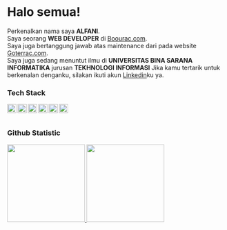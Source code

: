 # Halo semua! 
Perkenalkan nama saya **ALFANI**.\
Saya seorang **WEB DEVELOPER** di [Boourac.com](https://boourac.com/).\
Saya juga bertanggung jawab atas maintenance dari pada website [Goterrac.com](https://goterrac.com/).\
Saya juga sedang menuntut ilmu di **UNIVERSITAS BINA SARANA INFORMATIKA** jurusan **TEKHNOLOGI INFORMASI**
Jika kamu tertarik untuk berkenalan denganku, silakan ikuti akun [Linkedin](https://www.linkedin.com/in/alfani-ahmmadoel-haq-75640b249/)ku ya.
 
### Tech Stack
  <a href="#"><img align="left" alt="JavaScript" title="JavaScript" width="21px" src="https://upload.wikimedia.org/wikipedia/commons/9/99/Unofficial_JavaScript_logo_2.svg" /></a>
  <a href="https://nodejs.org/"><img align="left" alt="NodeJS" title="NodeJS" width="21px" src="https://seeklogo.com/images/N/nodejs-logo-FBE122E377-seeklogo.com.png" /></a>
  <a href="https://reactjs.org/"><img align="left" alt="React" title="React" width="21px" src="https://cdn.worldvectorlogo.com/logos/react-2.svg" /></a>
  <a href="https://php.net/"><img align="left" alt="PHP" title="PHP" width="21px" src="https://cdn-icons-png.flaticon.com/512/5968/5968332.png" /></a>
  <a href="https://hapi.dev/"><img align="left" alt="Hapi" title="Hapi (NodeJS HTTP Framework)" width="21px" src="https://avatars.githubusercontent.com/u/3774533?s=200&v=4" /></a>
  <a href="https://nextjs.org/"><img align="left" alt="Next" title="Next (React SSR Framework)" width="21px" src="https://iconape.com/wp-content/files/gm/82643/svg/next-js.svg" /></a>
  <br>
  <br>
  
### Github Statistic
<p align="left">
<a href="https://github.com/alfanidoelhaq">
  <img height="180em" src="https://github-readme-stats-eight-theta.vercel.app/api?username=alfanidoelhaq&show_icons=true&theme=algolia&include_all_commits=true&count_private=true"/>
  <img height="180em" src="https://github-readme-stats-eight-theta.vercel.app/api/top-langs/?username=dimasmds&layout=compact&langs_count=8&theme=algolia"/>
</a>
</p>

